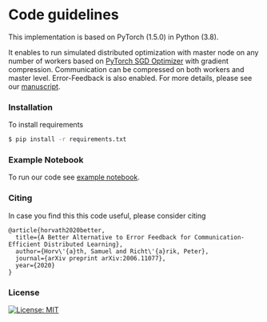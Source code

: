 # Code guidelines

This implementation is based on PyTorch (1.5.0) in Python (3.8). 

It enables to run simulated distributed optimization with master node on any number of workers based on [PyTorch SGD Optimizer](https://pytorch.org/docs/stable/optim.html#torch.optim.SGD) with gradient compression. Communication can be compressed on both workers and master level. Error-Feedback is also enabled. For more details, please see our [manuscript](https://arxiv.org/pdf/2006.11077.pdf).

### Installation

To install requirements
```sh
$ pip install -r requirements.txt
```

###  Example Notebook
To run our code see [example notebook](example_notebook.ipynb).

### Citing
In case you find this this code useful, please consider citing

```
@article{horvath2020better,
  title={A Better Alternative to Error Feedback for Communication-Efficient Distributed Learning},
  author={Horv\'{a}th, Samuel and Richt\'{a}rik, Peter},
  journal={arXiv preprint arXiv:2006.11077},
  year={2020}
}
```

### License
[![License: MIT](https://img.shields.io/badge/License-MIT-yellow.svg)](https://opensource.org/licenses/MIT)
